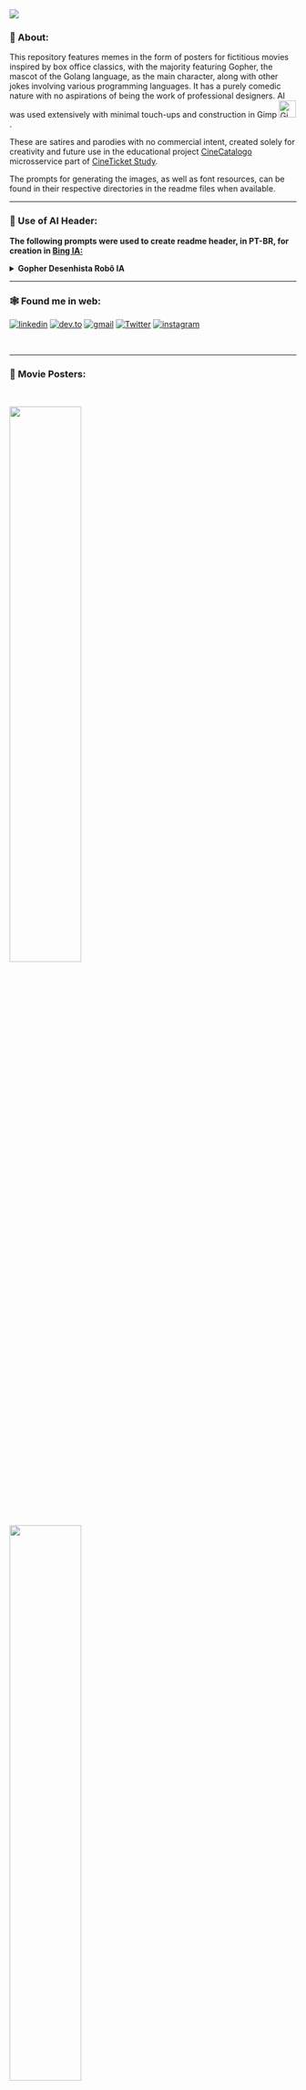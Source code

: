 <img src="./assets/header.png" >

### :green_book: About:

This repository features memes in the form of posters for fictitious movies inspired by box office classics, with the majority featuring Gopher, the mascot of the Golang language, as the main character, along with other jokes involving various programming languages. It has a purely comedic nature with no aspirations of being the work of professional designers. AI was used extensively with minimal touch-ups and construction in Gimp [<img src="./assets/icons/gimp.svg" width="30" height="30" title="Gimp" alt="Gimp Logo" />](https://www.gimp.org/).

These are satires and parodies with no commercial intent, created solely for creativity and future use in the educational project [CineCatalogo](https://github.com/jtonynet/cine-catalogo) microsservice part of [CineTicket Study](https://github.com/jtonynet/cine-ticket-study-microsservices). 



The prompts for generating the images, as well as font resources, can be found in their respective directories in the readme files when available.


---

### :robot: Use of AI Header:

__The following prompts were used to create readme header, in PT-BR, for creation in [Bing IA:](https://www.bing.com/images/create/)__


<details>
  <summary><b>Gopher Desenhista Robô IA</b></summary>
"Gopher azul simbolo da linguagen goleng, desenhista, sentado em frente a uma prancheta segurando um lapis desenhando, OUTRO PERSONAGEM Robo atras dele, escrito I.A. em algum local dele apontando para o seu desenho e no chao varios papeis amassados em estilo cartoon comics com cores chapadas e fundo totalmente branco"<b>(sic)</b>
</details>


---

### 🕸️ Found me in web:
[![linkedin](https://img.shields.io/badge/Linkedin-0A66C2?style=for-the-badge&logo=linkedin&logoColor=white)](https://www.linkedin.com/in/jos%C3%A9-r-99896a39/) [![dev.to](https://img.shields.io/badge/dev.to-0A0A0A?style=for-the-badge&logo=devdotto&logoColor=white)](https://dev.to/learningenuity) [![gmail](https://img.shields.io/badge/Gmail-D14836?style=for-the-badge&logo=gmail&logoColor=white)](mailto:learningenuity@gmail.com) [![Twitter](https://img.shields.io/badge/Twitter-1DA1F2?style=for-the-badge&logo=twitter&logoColor=white)](https://twitter.com/aromademirtilo) [![instagram](https://img.shields.io/badge/Instagram-E4405F?style=for-the-badge&logo=instagram&logoColor=white)](https://www.instagram.com/learningenuity) 

<br/>

---

### :movie_camera: Movie Posters:

<br/>

[<img src="./posters/star_wars/poster.png" width="50%">](./posters/star_wars/README.md)<br/>

[<img src="./posters/avengeance/poster.png" width="50%">](./posters/avengeance/README.md)<br/>

[<img src="./posters/back_to/poster.png" width="50%">](./posters/back_to/README.md)<br/>

[<img src="./posters/jaws/poster.png" width="50%">](./posters/jaws/README.md)<br/>

[<img src="./posters/bugbusters/poster.png" width="50%">](./posters/bugbusters/README.md)<br/>

[<img src="./posters/friday_13_deploy/poster.png" width="50%">](./posters/friday_13_deploy/README.md)<br/>

[<img src="./posters/nightmare/poster.png" width="50%">](./posters/nightmare/README.md)<br/>

[<img src="./posters/algorythms_night_fever/poster.png" width="50%">](./posters/algorythms_night_fever/README.md)<br/>

<img src="./posters/pretty_gopher/poster.png" width="50%"><br/>

[<img src="./posters/bad_boys/poster.png" width="50%">](./posters/bad_boys/README.md)<br/>

[<img src="./posters/terminator_go/poster.png" width="50%">](./posters/terminator_go/README.md)

[<img src="./posters/spyder_gopher/poster.png" width="50%">](./posters/spyder_gopher/README.md)<br/> 

[<img src="./posters/indiana_jonas/poster.png" width="50%">](./posters/indiana_jonas/README.md)<br/>

[<img src="./posters/myriad_secrets/poster.png" width="50%">](./posters/myriad_secrets/README.md)<br/>


<!-- 
https://www.klipartz.com/en/sticker-png-gikwo/download

https://br.freepik.com/fotos-gratis/ceu-estrelado_7061153.htm#query=ceu%20estrelado%20png&position=0&from_view=keyword&track=ais


https://www.dafont.com/pt/rio-black.font

https://www.dafont.com/amity-jack.font?text=JAWS&psize=l
-->
